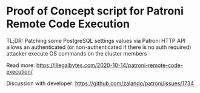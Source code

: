# Proof of Concept script for Patroni Remote Code Execution
TL;DR: Patching some PostgreSQL settings values via Patroni HTTP API allows an authenticated (or non-authenticated if there is no auth required) attacker execute OS commands on the cluster members 

Read more: https://illegalbytes.com/2020-10-14/patroni-remote-code-execution/

Discussion with developer: https://github.com/zalando/patroni/issues/1734
